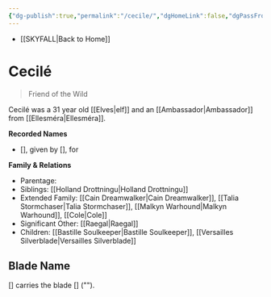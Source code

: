 ```yaml
---
{"dg-publish":true,"permalink":"/cecile/","dgHomeLink":false,"dgPassFrontmatter":false}
---
```


- [[SKYFALL|Back to Home]]

# Cecilé
>Friend of the Wild

Cecilé was a 31 year old [[Elves|elf]] and an [[Ambassador|Ambassador]] from [[Ellesméra|Ellesméra]]. 

**Recorded Names**
- [], given by [], for 

**Family & Relations**
- Parentage: 
- Siblings: [[Holland Drottningu|Holland Drottningu]]
- Extended Family: [[Cain Dreamwalker|Cain Dreamwalker]], [[Talia Stormchaser|Talia Stormchaser]], [[Malkyn Warhound|Malkyn Warhound]], [[Cole|Cole]]
- Significant Other: [[Raegal|Raegal]]
- Children: [[Bastille Soulkeeper|Bastille Soulkeeper]], [[Versailles Silverblade|Versailles Silverblade]]

## Blade Name
[] carries the blade [] (""). 